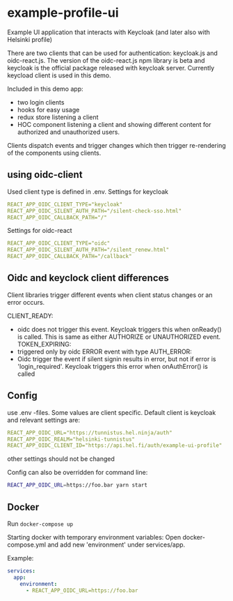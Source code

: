 # example-profile-ui
Example UI application that interacts with Keycloak (and later also with Helsinki profile)

There are two clients that can be used for authentication: keycloak.js and oidc-react.js. The version of the oidc-react.js npm library is beta and keycloak is the official package released with keycloak server. Currently keycload client is used in this demo.

Included in this demo app:
- two login clients
- hooks for easy usage
- redux store listening a client
- HOC component listening a client and showing different content for authorized and unauthorized users.

Clients dispatch events and trigger changes which then trigger re-rendering of the components using clients.

## using oidc-client
Used client type is defined in .env.
Settings for keycloak
```yml
REACT_APP_OIDC_CLIENT_TYPE="keycloak"
REACT_APP_OIDC_SILENT_AUTH_PATH="/silent-check-sso.html"
REACT_APP_OIDC_CALLBACK_PATH="/"
```
Settings for oidc-react
```yml
REACT_APP_OIDC_CLIENT_TYPE="oidc"
REACT_APP_OIDC_SILENT_AUTH_PATH="/silent_renew.html"
REACT_APP_OIDC_CALLBACK_PATH="/callback"
```

## Oidc and keyclock client differences
Client libraries trigger different events when client status changes or an error occurs.

CLIENT_READY:
  - oidc does not trigger this event. Keycloak triggers this when onReady() is called. This is same as either AUTHORIZE or UNAUTHORIZED event.
TOKEN_EXPIRING:
  - triggered only by oidc
ERROR event with type AUTH_ERROR:
  - Oidc trigger the event if silent signin results in error, but not if error is 'login_required'. Keycloak triggers this error when onAuthError() is called


## Config
use .env -files. Some values are client specific. Default client is keycloak and relevant settings are:
```yml
REACT_APP_OIDC_URL="https://tunnistus.hel.ninja/auth"
REACT_APP_OIDC_REALM="helsinki-tunnistus"
REACT_APP_OIDC_CLIENT_ID="https://api.hel.fi/auth/example-ui-profile"
```
other settings should not be changed

Config can also be overridden for command line:
```bash
REACT_APP_OIDC_URL=https://foo.bar yarn start
```
## Docker

Run `docker-compose up`

Starting docker with temporary environment variables:
Open docker-compose.yml and add new 'environment' under services/app.

Example:

```yml
services:
  app:
    environment: 
      - REACT_APP_OIDC_URL=https://foo.bar 
```
